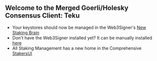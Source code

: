 ## Welcome to the Merged Goerli/Holesky Consensus Client: Teku

- Your keystores should now be managed in the Web3Signer's [New Staking Brain](http://brain.web3signer-holesky.dappnode/)
- Don't have the Web3Signer installed yet? It can be manually installed [here](http://my.dappnode/installer/dnp/web3signer-holesky.dnp.dappnode.eth)
- All Staking Management has a new home in the Comprehensive [StakersUI](http://my.dappnode/stakers/holesky)
